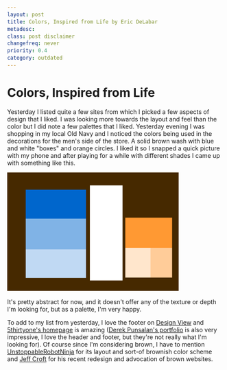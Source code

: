 ```yaml
---
layout: post
title: Colors, Inspired from Life by Eric DeLabar
metadesc: 
class: post disclaimer
changefreq: never
priority: 0.4
category: outdated
---
```

# Colors, Inspired from Life

Yesterday I listed quite a few sites from which I picked a few aspects of design that I liked.  I was looking more 
towards the layout and feel than the color but I did note a few palettes that I liked.  Yesterday evening I was 
shopping in my local Old Navy and I noticed the colors being used in the decorations for the men's side of the store. 
A solid brown wash with blue and white "boxes" and orange circles.  I liked it so I snapped a quick picture with my 
phone and after playing for a while with different shades I came up with something like this.

<img src="/img/content/color-study.gif" border="0" alt="color_study.gif" width="400" height="276" class="clear">
	
It's pretty abstract for now, and it doesn't offer any of the texture or depth I'm looking for, but as a palette, 
I'm very happy.

To add to my list from yesterday, I love the footer on [Design View](http://www.andyrutledge.com/styling-text-links.php#fragment-1) and 
[5thirtyone's homepage](http://5thirtyone.com/) is amazing 
([Derek Punsalan's portfolio](http://is.derekpunsalan.com/) is also very impressive, I love the header 
and footer, but they're not really what I'm looking for).  Of course since I'm considering brown, I have to mention 
[UnstoppableRobotNinja](http://unstoppablerobotninja.com/) for its layout and sort-of brownish color scheme 
and [Jeff Croft](http://jeffcroft.com/blog/2008/feb/15/its-brown-yo/) for his recent redesign and advocation 
of brown websites.
